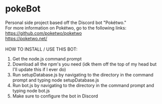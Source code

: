 # pokeBot
Personal side project based off the Discord bot "Pokétwo." <br />
For more information on Pokétwo, go to the following links: <br />
https://github.com/poketwo/poketwo <br />
https://poketwo.net/ <br />
<br />
HOW TO INSTALL / USE THIS BOT: <br />
1) Get the node.js command prompt <br />
2) Download all the npm's you need (idk them off the top of my head but I'll update this if I ever do) <br />
3) Run setupDatabase.js by navigating to the directory in the command prompt and typing node setupDatabase.js <br />
4) Run bot.js by navigating to the directory in the command prompt and typing node bot.js <br />
5) Make sure to configure the bot in Discord <br />
